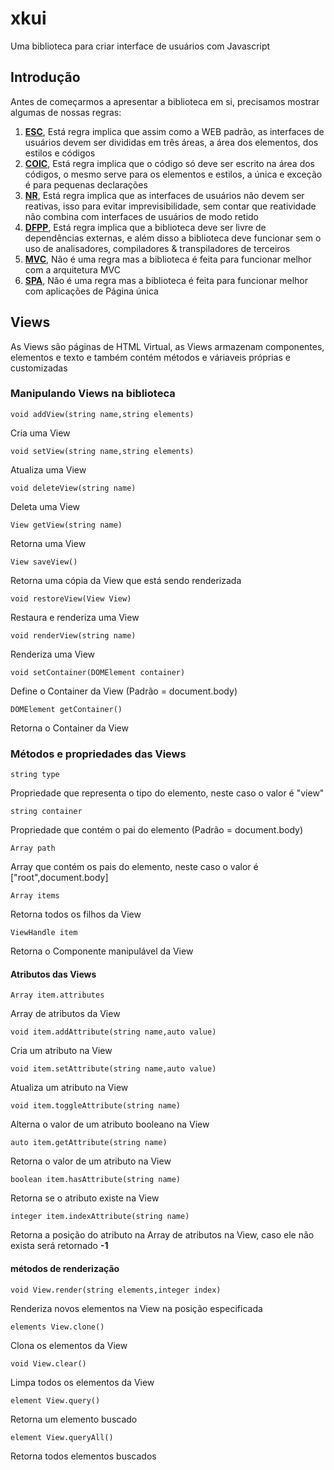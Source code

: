 # xkui
Uma biblioteca para criar interface de usuários com Javascript

## Introdução
Antes de começarmos a apresentar a biblioteca em si, precisamos mostrar algumas de nossas regras:

1. [**ESC**](# "Elements Styles Codes" ), Está regra implica que assim como a WEB padrão, as interfaces de usuários devem ser divididas em três áreas, a área dos elementos, dos estilos e códigos
2. [**COIC**](# "Code Only In Code" ), Está regra implica que o código só deve ser escrito na área dos códigos, o mesmo serve para os elementos e estilos, a única e exceção é para pequenas declarações
3. [**NR**](# "No Reactive" ), Está regra implica que as interfaces de usuários não devem ser reativas, isso para evitar imprevisibilidade, sem contar que reatividade não combina com interfaces de usuários de modo retido
4. [**DFPP**](# "Dependency Free & Plug and Play" ), Está regra implica que a biblioteca deve ser livre de dependências externas, e além disso a biblioteca deve funcionar sem o uso de analisadores, compiladores & transpiladores de terceiros
5. [**MVC**](# "Model View Control" ), Não é uma regra mas a biblioteca é feita para funcionar melhor com a arquitetura MVC
6. [**SPA**](# "Single Page Application" ), Não é uma regra mas a biblioteca é feita para funcionar melhor com aplicações de Página única

## Views

As Views são páginas de HTML Virtual, as Views armazenam componentes, elementos e texto e também contém métodos e váriaveis próprias e customizadas

### Manipulando Views na biblioteca

```void addView(string name,string elements)```

Cria uma View

```void setView(string name,string elements)```

Atualiza uma View

```void deleteView(string name)```

Deleta uma View

```View getView(string name)```

Retorna uma View

```View saveView()```

Retorna uma cópia da View que está sendo renderizada

```void restoreView(View View)```

Restaura e renderiza uma View

```void renderView(string name)```

Renderiza uma View

```void setContainer(DOMElement container)```

Define o Container da View (Padrão = document.body)

```DOMElement getContainer()```

Retorna o Container da View

### Métodos e propriedades das Views

```string type```

Propriedade que representa o tipo do elemento, neste caso o valor é "view"

```string container```

Propriedade que contém o pai do elemento (Padrão = document.body)

```Array path```

Array que contém os pais do elemento, neste caso o valor é ["root",document.body]

```Array items```

Retorna todos os filhos da View

```ViewHandle item```

Retorna o Componente manipulável da View

#### Atributos das Views

```Array item.attributes```

Array de atributos da View

```void item.addAttribute(string name,auto value)```

Cria um atributo na View

```void item.setAttribute(string name,auto value)```

Atualiza um atributo na View

```void item.toggleAttribute(string name)```

Alterna o valor de um atributo booleano na View

```auto item.getAttribute(string name)```

Retorna o valor de um atributo na View

```boolean item.hasAttribute(string name)```

Retorna se o atributo existe na View

```integer item.indexAttribute(string name)```

Retorna a posição do atributo na Array de atributos na View, caso ele não exista será retornado **-1**

#### métodos de renderização

```void View.render(string elements,integer index)```

Renderiza novos elementos na View na posição especificada

```elements View.clone()```

Clona os elementos da View

```void View.clear()```

Limpa todos os elementos da View

```element View.query()```

Retorna um elemento buscado

```element View.queryAll()```

Retorna todos elementos buscados

